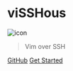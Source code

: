 # viSSHous

![icon](./icon.jpg)

> Vim over SSH

[GitHub](https://github.com/gWOLF3/viSSHous/)
[Get Started](#Quickstart)
